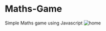 # Maths-Game
Simple Maths game using Javascript
![home](https://user-images.githubusercontent.com/37587731/40574563-cfa1b48a-60c3-11e8-82cc-c44fb8517d54.JPG)
